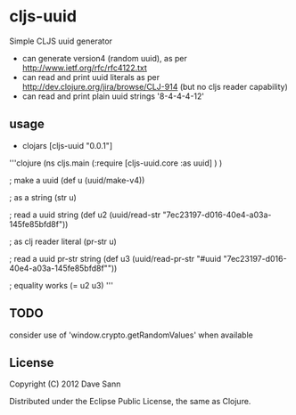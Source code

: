# cljs-uuid

Simple CLJS uuid generator

* can generate version4 (random uuid), as per http://www.ietf.org/rfc/rfc4122.txt
* can read and print uuid literals as per http://dev.clojure.org/jira/browse/CLJ-914 (but no cljs reader capability)
* can read and print plain uuid strings '8-4-4-4-12'

## usage

* clojars [cljs-uuid "0.0.1"]


'''clojure
(ns cljs.main
  (:require
    [cljs-uuid.core :as uuid]
    )
  )

; make a uuid
(def u (uuid/make-v4))

; as a string
(str u)

; read a uuid string 
(def u2 (uuid/read-str "7ec23197-d016-40e4-a03a-145fe85bfd8f"))

; as clj reader literal
(pr-str u)

; read a uuid pr-str string 
(def u3 (uuid/read-pr-str "#uuid \"7ec23197-d016-40e4-a03a-145fe85bfd8f\""))

; equality works
(= u2 u3)
'''

## TODO

consider use of 'window.crypto.getRandomValues' when available


## License

Copyright (C) 2012 Dave Sann

Distributed under the Eclipse Public License, the same as Clojure.
